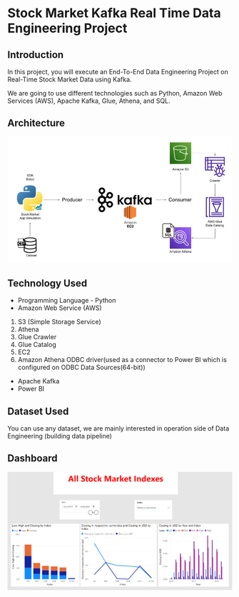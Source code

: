 # Stock Market Kafka Real Time Data Engineering Project

## Introduction 
In this project, you will execute an End-To-End Data Engineering Project on Real-Time Stock Market Data using Kafka.

We are going to use different technologies such as Python, Amazon Web Services (AWS), Apache Kafka, Glue, Athena, and SQL.

## Architecture 
<img src="Architecture.jpg">

## Technology Used
- Programming Language - Python
- Amazon Web Service (AWS)
1. S3 (Simple Storage Service)
2. Athena
3. Glue Crawler
4. Glue Catalog
5. EC2
6. Amazon Athena ODBC driver(used as a connector to Power BI which is configured on 
   ODBC Data Sources(64-bit))
- Apache Kafka
- Power BI


## Dataset Used
You can use any dataset, we are mainly interested in operation side of Data Engineering (building data pipeline) 

## Dashboard
<img src="Dashboard.png">
